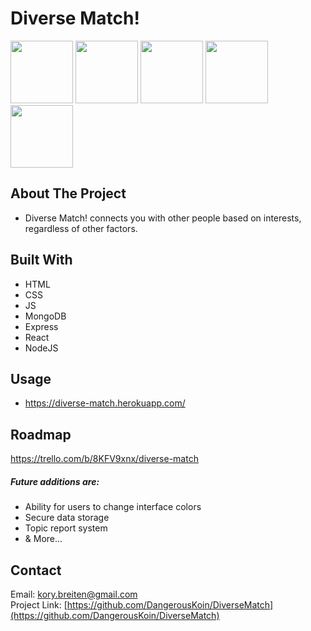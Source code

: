 # Diverse Match!
<img src="https://i.imgur.com/pRikt4L.png" width="100">
<img src="https://i.imgur.com/dw4hyFa.png" width="100">
<img src="https://i.imgur.com/zYQNFoR.png" width="100">
<img src="https://i.imgur.com/mcd27Hd.png" width="100">
<img src="https://i.imgur.com/w1Fbkgk.png" width="100">


<!-- ABOUT THE PROJECT -->
## About The Project
* Diverse Match! connects you with other people based on interests, regardless of other factors.


## Built With
* HTML
* CSS
* JS
* MongoDB
* Express
* React
* NodeJS


<!-- USAGE EXAMPLES -->
## Usage
* https://diverse-match.herokuapp.com/


<!-- ROADMAP -->
## Roadmap
https://trello.com/b/8KFV9xnx/diverse-match


##### Future additions are:
* Ability for users to change interface colors
* Secure data storage
* Topic report system
* & More...


<!-- CONTACT -->
## Contact
Email: kory.breiten@gmail.com
<br>
Project Link: [https://github.com/DangerousKoin/DiverseMatch](https://github.com/DangerousKoin/DiverseMatch)
